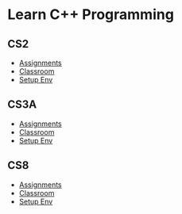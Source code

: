# Learn C++ Programming

## CS2

- [Assignments](https://github.com/CS-PCC/CS2_Assignments)
- [Classroom](https://github.com/stephengineer-CS002-classroom)
- [Setup Env](https://github.com/CS-PCC/CS2_Setup)

## CS3A

- [Assignments](https://github.com/CS-PCC/CS3A_Assignments)
- [Classroom](https://github.com/stephengineer-CS003A-classroom)
- [Setup Env](https://github.com/CS-PCC/CS3A_Setup)

## CS8
- [Assignments]()
- [Classroom]()
- [Setup Env]()
